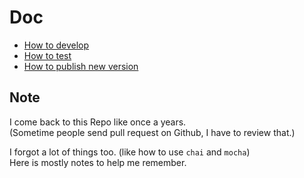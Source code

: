 # Doc

* [How to develop](0.%20How%20to%20Develop.md)
* [How to test](1.%20How%20To%20Test.md)
* [How to publish new version](2.%20How%20to%20Publish%20New%20Version.md)


## Note
I come back to this Repo like once a years.   
(Sometime people send pull request on Github, I have to review that.)     

I forgot a lot of things too. (like how to use `chai` and `mocha`)  
Here is mostly notes to help me remember.   


